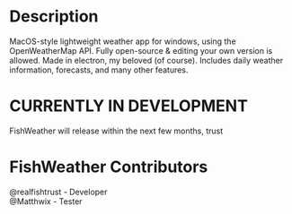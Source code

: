 # Description
MacOS-style lightweight weather app for windows, using the OpenWeatherMap API. Fully open-source & editing your own version is allowed. Made in electron, my beloved (of course). Includes daily weather information, forecasts, and many other features. 

# CURRENTLY IN DEVELOPMENT
FishWeather will release within the next few months, trust

# FishWeather Contributors
@realfishtrust - Developer  
@Matthwix - Tester
